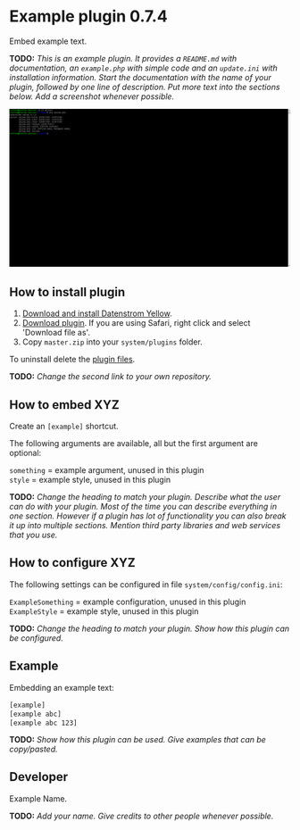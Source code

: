 Example plugin 0.7.4
====================
Embed example text. 

**TODO:** *This is an example plugin. It provides a `README.md` with documentation, an `example.php` with simple code and an `update.ini` with installation information. Start the documentation with the name of your plugin, followed by one line of description. Put more text into the sections below. Add a screenshot whenever possible.* 

<p align="center"><img src="example-screenshot.png?raw=true" alt="Screenshot"></p>

## How to install plugin

1. [Download and install Datenstrom Yellow](https://github.com/datenstrom/yellow/).
2. [Download plugin](https://github.com/schulle4u/yellow-plugin-example/archive/master.zip). If you are using Safari, right click and select 'Download file as'.
3. Copy `master.zip` into your `system/plugins` folder.

To uninstall delete the [plugin files](update.ini).

**TODO:** *Change the second link to your own repository.*

## How to embed XYZ

Create an `[example]` shortcut. 

The following arguments are available, all but the first argument are optional:

`something` = example argument, unused in this plugin    
`style` = example style, unused in this plugin

**TODO:** *Change the heading to match your plugin. Describe what the user can do with your plugin. Most of the time you can describe everything in one section. However if a plugin has lot of functionality you can also break it up into multiple sections. Mention third party libraries and web services that you use.*

## How to configure XYZ

The following settings can be configured in file `system/config/config.ini`:

`ExampleSomething` = example configuration, unused in this plugin  
`ExampleStyle` = example style, unused in this plugin  

**TODO:** *Change the heading to match your plugin. Show how this plugin can be configured.*

## Example

Embedding an example text:

    [example]
    [example abc]
    [example abc 123]

**TODO:** *Show how this plugin can be used. Give examples that can be copy/pasted.*

## Developer

Example Name.

**TODO:** *Add your name. Give credits to other people whenever possible.*
